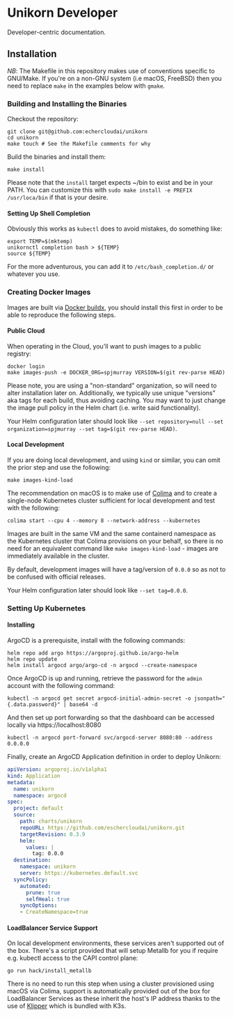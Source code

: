 # Unikorn Developer

Developer-centric documentation.

## Installation

_NB_: The Makefile in this repository makes use of conventions specific to GNU/Make.  If you're on a non-GNU system (i.e macOS, FreeBSD) then you need to replace `make` in the examples below with `gmake`.

### Building and Installing the Binaries

Checkout the repository:

```shell
git clone git@github.com:echercloudai/unikorn
cd unikorn
make touch # See the Makefile comments for why
```

Build the binaries and install them:

```shell
make install
```

Please note that the `install` target expects ~/bin to exist and be in your PATH.
You can customize this with `sudo make install -e PREFIX /usr/loca/bin` if that is your desire.

#### Setting Up Shell Completion

Obviously this works as `kubectl` does to avoid mistakes, do something like:

```shell
export TEMP=$(mktemp)
unikornctl completion bash > ${TEMP}
source ${TEMP}
```

For the more adventurous, you can add it to `/etc/bash_completion.d/` or whatever you use.

### Creating Docker Images

Images are built via [Docker buildx](https://docs.docker.com/build/buildx/install/), you should install this first in order to be able to reproduce the following steps.

#### Public Cloud

When operating in the Cloud, you'll want to push images to a public registry:

```shell
docker login
make images-push -e DOCKER_ORG=spjmurray VERSION=$(git rev-parse HEAD)
```

Please note, you are using a "non-standard" organization, so will need to alter installation later on.
Additionally, we typically use unique "versions" aka tags for each build, thus avoiding caching.
You may want to just change the image pull policy in the Helm chart (i.e. write said functionality).

Your Helm configuration later should look like `--set repository=null --set organization=spjmurray --set tag=$(git rev-parse HEAD)`.

#### Local Development

If you are doing local development, and using `kind` or similar, you can omit the prior step and use the following:

```shell
make images-kind-load
```

The recommendation on macOS is to make use of [Colima](https://github.com/abiosoft/colima) and to create a single-node Kubernetes cluster sufficient for local development and test with the following:

```
colima start --cpu 4 --memory 8 --network-address --kubernetes
```

Images are built in the same VM and the same containerd namespace as the Kubernetes cluster that Colima provisions on your behalf, so there is no need for an equivalent command like `make images-kind-load` - images are immediately available in the cluster.

By default, development images will have a tag/version of `0.0.0` so as not to be confused with official releases.

Your Helm configuration later should look like `--set tag=0.0.0`.

### Setting Up Kubernetes

#### Installing

ArgoCD is a prerequisite, install with the following commands:

```
helm repo add argo https://argoproj.github.io/argo-helm
helm repo update
helm install argocd argo/argo-cd -n argocd --create-namespace
```

Once ArgoCD is up and running, retrieve the password for the `admin` account with the following command:

```
kubectl -n argocd get secret argocd-initial-admin-secret -o jsonpath="{.data.password}" | base64 -d
```

And then set up port forwarding so that the dashboard can be accessed locally via https://localhost:8080

```
kubectl -n argocd port-forward svc/argocd-server 8080:80 --address 0.0.0.0
```

Finally, create an ArgoCD Application definition in order to deploy Unikorn:

```yaml
apiVersion: argoproj.io/v1alpha1
kind: Application
metadata:
  name: unikorn
  namespace: argocd
spec:
  project: default
  source:
    path: charts/unikorn
    repoURL: https://github.com/eschercloudai/unikorn.git
    targetRevision: 0.3.9
    helm:
      values: |
        tag: 0.0.0
  destination:
    namespace: unikorn
    server: https://kubernetes.default.svc
  syncPolicy:
    automated:
      prune: true
      selfHeal: true
    syncOptions:
    - CreateNamespace=true
```

#### LoadBalancer Service Support

On local development environments, these services aren't supported out of the box.
There's a script provided that will setup Metallb for you if require e.g. kubectl access to the CAPI control plane:

```shell
go run hack/install_metallb
```

There is no need to run this step when using a cluster provisioned using macOS via Colima, support is automatically provided out of the box for LoadBalancer Services as these inherit the host's IP address thanks to the use of [Klipper](https://docs.k3s.io/networking#service-load-balancer) which is bundled with K3s.
